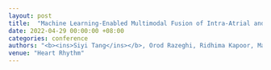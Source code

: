 ```yaml
---
layout: post
title:  "Machine Learning-Enabled Multimodal Fusion of Intra-Atrial and Body Surface Signals in Prediction of Atrial Fibrillation Ablation Outcomes <span style='color:red'>(Highest Scoring Abstract in Digital Health)</span>"
date: 2022-04-29 00:00:00 +08:00
categories: conference
authors: "<b><ins>Siyi Tang</ins></b>, Orod Razeghi, Ridhima Kapoor, Mahmood Alhusseini, Muhammad Fazal, Albert Rogers, Miguel Rodrigo Bort, Paul Clopton, Paul Wang, Daniel Rubin, Sanjiv Narayan, Tina Baykaner"
venue: "Heart Rhythm"
---
```

